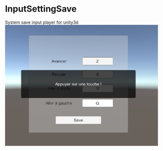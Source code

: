 # InputSettingSave
System save input player for unity3d
<img src="https://github.com/lebreton/InputSettingSave/blob/master/inputs.PNG" width="800" height="400" alt="BigClown Logo" align="right">
